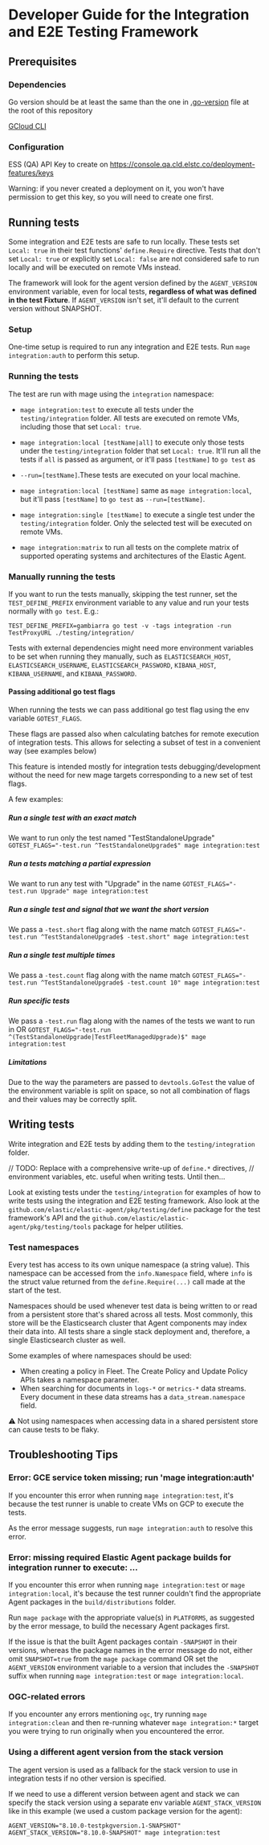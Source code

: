 # Developer Guide for the Integration and E2E Testing Framework

## Prerequisites

### Dependencies

Go version should be at least the same than the one in [.go-version](https://github.com/elastic/elastic-agent/blob/main/.go-version) file at the root of this repository

[GCloud CLI](https://cloud.google.com/sdk/gcloud)

### Configuration

ESS (QA) API Key to create on https://console.qa.cld.elstc.co/deployment-features/keys

Warning: if you never created a deployment on it, you won't have permission to get this key, so you will need to create one first.

## Running tests

Some integration and E2E tests are safe to run locally. These tests set
`Local: true` in their test functions' `define.Require` directive. Tests that
don't set `Local: true` or explicitly set `Local: false` are not considered
safe to run locally and will be executed on remote VMs instead.

The framework will look for the agent version defined by the `AGENT_VERSION`
environment variable, even for local tests, **regardless of what was defined in
the test Fixture**. If `AGENT_VERSION` isn't set, it'll default to the current
version without SNAPSHOT.

### Setup
One-time setup is required to run any integration and E2E tests. Run
`mage integration:auth` to perform this setup.

### Running the tests

The test are run with mage using the `integration` namespace:

- `mage integration:test` to execute all tests under the `testing/integration`
  folder. All tests are executed on remote VMs, including those that set `Local: true`.

- `mage integration:local [testName|all]` to execute only those tests under the
  `testing/integration` folder that set `Local: true`. It'll run all the tests if
`all` is passed as argument, or it'll pass `[testName]` to `go test` as
- `--run=[testName]`.These tests are executed on your local machine.

- `mage integration:local [testName]` same as `mage integration:local`, but it'll
pass `[testName]` to `go test` as `--run=[testName]`.

- `mage integration:single [testName]` to execute a single test under the `testing/integration` folder. Only the selected test will be executed on remote VMs.

- `mage integration:matrix` to run all tests on the complete matrix of supported operating systems and architectures of the Elastic Agent.

### Manually running the tests

If you want to run the tests manually, skipping the test runner, set the
`TEST_DEFINE_PREFIX` environment variable to any value and run your tests normally
with `go test`. E.g.:

```shell
TEST_DEFINE_PREFIX=gambiarra go test -v -tags integration -run TestProxyURL ./testing/integration/
```

Tests with external dependencies might need more environment variables to be set
when running they manually, such as `ELASTICSEARCH_HOST`, `ELASTICSEARCH_USERNAME`,
`ELASTICSEARCH_PASSWORD`, `KIBANA_HOST`, `KIBANA_USERNAME`, and `KIBANA_PASSWORD`.

#### Passing additional go test flags

When running the tests we can pass additional go test flag using the env variable `GOTEST_FLAGS`.

These flags are passed also when calculating batches for remote execution of integration tests.
This allows for selecting a subset of test in a convenient way (see examples below)

This feature is intended mostly for integration tests debugging/development without the need for
new mage targets corresponding to a new set of test flags.

A few examples:

##### Run a single test with an exact match
We want to run only the test named "TestStandaloneUpgrade"
`GOTEST_FLAGS="-test.run ^TestStandaloneUpgrade$" mage integration:test`

##### Run a tests matching a partial expression
We want to run any test with "Upgrade" in the name
`GOTEST_FLAGS="-test.run Upgrade" mage integration:test`

##### Run a single test and signal that we want the short version
We pass a `-test.short` flag along with the name match
`GOTEST_FLAGS="-test.run ^TestStandaloneUpgrade$ -test.short" mage integration:test`

##### Run a single test multiple times
We pass a `-test.count` flag along with the name match
`GOTEST_FLAGS="-test.run ^TestStandaloneUpgrade$ -test.count 10" mage integration:test`

##### Run specific tests
We pass a `-test.run` flag along with the names of the tests we want to run in OR
`GOTEST_FLAGS="-test.run ^(TestStandaloneUpgrade|TestFleetManagedUpgrade)$" mage integration:test`

##### Limitations
Due to the way the parameters are passed to `devtools.GoTest` the value of the environment variable
is split on space, so not all combination of flags and their values may be correctly split.

## Writing tests

Write integration and E2E tests by adding them to the `testing/integration`
folder.

// TODO: Replace with a comprehensive write-up of `define.*` directives,
// environment variables, etc. useful when writing tests. Until then...

Look at existing tests under the `testing/integration` for examples of how
to write tests using the integration and E2E testing framework. Also look at
the `github.com/elastic/elastic-agent/pkg/testing/define` package for the test
framework's API and the `github.com/elastic/elastic-agent/pkg/testing/tools`
package for helper utilities.

### Test namespaces

Every test has access to its own unique namespace (a string value). This namespace can
be accessed from the `info.Namespace` field, where `info` is the struct value returned
from the `define.Require(...)` call made at the start of the test.

Namespaces should be used whenever test data is being written to or read from a persistent store that's
shared across all tests. Most commonly, this store will be the Elasticsearch cluster that Agent
components may index their data into. All tests share a single stack deployment and, therefore,
a single Elasticsearch cluster as well.

Some examples of where namespaces should be used:
* When creating a policy in Fleet. The Create Policy and Update Policy APIs takes a namespace parameter.
* When searching for documents in `logs-*` or `metrics-*` data streams. Every document in these
  data streams has a `data_stream.namespace` field.

:warning: Not using namespaces when accessing data in a shared persistent store can cause tests to
be flaky.

## Troubleshooting Tips

### Error: GCE service token missing; run 'mage integration:auth'
If you encounter this error when running `mage integration:test`, it's because
the test runner is unable to create VMs on GCP to execute the tests.

As the error message suggests, run `mage integration:auth` to resolve this error.

### Error: missing required Elastic Agent package builds for integration runner to execute: ...
If you encounter this error when running `mage integration:test` or
`mage integration:local`, it's because the test runner couldn't find the appropriate
Agent packages in the `build/distributions` folder.

Run `mage package` with the appropriate value(s) in `PLATFORMS`, as suggested by the
error message, to build the necessary Agent packages first.

If the issue is that the built Agent packages contain `-SNAPSHOT` in their versions,
whereas the package names in the error message do not, either omit `SNAPSHOT=true` from
the `mage package` command OR set the `AGENT_VERSION` environment variable to a version
that includes the `-SNAPSHOT` suffix when running `mage integration:test` or
`mage integration:local`.

### OGC-related errors
If you encounter any errors mentioning `ogc`, try running `mage integration:clean` and then
re-running whatever `mage integration:*` target you were trying to run originally when you
encountered the error.

### Using a different agent version from the stack version

The agent version is used as a fallback for the stack version to use in integration tests
if no other version is specified.

If we need to use a different version between agent and stack we can specify the stack version
using a separate env variable `AGENT_STACK_VERSION` like in this example (we used a
custom package version for the agent):

```AGENT_VERSION="8.10.0-testpkgversion.1-SNAPSHOT" AGENT_STACK_VERSION="8.10.0-SNAPSHOT" mage integration:test```
